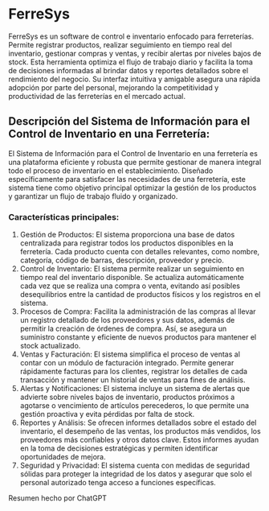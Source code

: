 # FerreSys

FerreSys es un software de control e inventario enfocado para ferreterías. Permite registrar productos, realizar seguimiento en tiempo real del inventario, gestionar compras y ventas, y recibir alertas por niveles bajos de stock. Esta herramienta optimiza el flujo de trabajo diario y facilita la toma de decisiones informadas al brindar datos y reportes detallados sobre el rendimiento del negocio. Su interfaz intuitiva y amigable asegura una rápida adopción por parte del personal, mejorando la competitividad y productividad de las ferreterías en el mercado actual.

## Descripción del Sistema de Información para el Control de Inventario en una Ferretería:

El Sistema de Información para el Control de Inventario en una ferretería es una plataforma eficiente y robusta que permite gestionar de manera integral todo el proceso de inventario en el establecimiento. Diseñado específicamente para satisfacer las necesidades de una ferretería, este sistema tiene como objetivo principal optimizar la gestión de los productos y garantizar un flujo de trabajo fluido y organizado.

### Características principales:

1. Gestión de Productos: El sistema proporciona una base de datos centralizada para registrar todos los productos disponibles en la ferretería. Cada producto cuenta con detalles relevantes, como nombre, categoría, código de barras, descripción, proveedor y precio.
2. Control de Inventario: El sistema permite realizar un seguimiento en tiempo real del inventario disponible. Se actualiza automáticamente cada vez que se realiza una compra o venta, evitando así posibles desequilibrios entre la cantidad de productos físicos y los registros en el sistema.
3. Procesos de Compra: Facilita la administración de las compras al llevar un registro detallado de los proveedores y sus datos, además de permitir la creación de órdenes de compra. Así, se asegura un suministro constante y eficiente de nuevos productos para mantener el stock actualizado.
4. Ventas y Facturación: El sistema simplifica el proceso de ventas al contar con un módulo de facturación integrado. Permite generar rápidamente facturas para los clientes, registrar los detalles de cada transacción y mantener un historial de ventas para fines de análisis.
5. Alertas y Notificaciones: El sistema incluye un sistema de alertas que advierte sobre niveles bajos de inventario, productos próximos a agotarse o vencimiento de artículos perecederos, lo que permite una gestión proactiva y evita pérdidas por falta de stock.
6. Reportes y Análisis: Se ofrecen informes detallados sobre el estado del inventario, el desempeño de las ventas, los productos más vendidos, los proveedores más confiables y otros datos clave. Estos informes ayudan en la toma de decisiones estratégicas y permiten identificar oportunidades de mejora.
7. Seguridad y Privacidad: El sistema cuenta con medidas de seguridad sólidas para proteger la integridad de los datos y asegurar que solo el personal autorizado tenga acceso a funciones específicas.

Resumen hecho por ChatGPT
